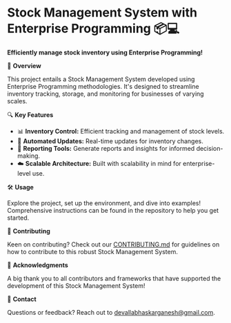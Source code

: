  

# Stock Management System with Enterprise Programming 📦💻

**Efficiently manage stock inventory using Enterprise Programming!**

🚀 **Overview**

This project entails a Stock Management System developed using Enterprise Programming methodologies. It's designed to streamline inventory tracking, storage, and monitoring for businesses of varying scales.

🔍 **Key Features**

- 📊 **Inventory Control:** Efficient tracking and management of stock levels.
- 🔄 **Automated Updates:** Real-time updates for inventory changes.
- 🧾 **Reporting Tools:** Generate reports and insights for informed decision-making.
- ☁️ **Scalable Architecture:** Built with scalability in mind for enterprise-level use.

🛠️ **Usage**

Explore the project, set up the environment, and dive into examples! Comprehensive instructions can be found in the repository to help you get started.

🤝 **Contributing**

Keen on contributing? Check out our [CONTRIBUTING.md](CONTRIBUTING.md) for guidelines on how to contribute to this robust Stock Management System.

 

🙌 **Acknowledgments**

A big thank you to all contributors and frameworks that have supported the development of this Stock Management System!

📧 **Contact**

Questions or feedback? Reach out to devallabhaskarganesh@gmail.com.

 
